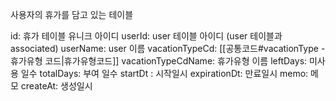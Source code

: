 사용자의 휴가를 담고 있는 테이블

id: 휴가 테이블 유니크 아이디
userId: user 테이블 아이디 (user 테이블과 associated)
userName: user 이름
vacationTypeCd: [[공통코드#vacationType - 휴가유형 코드|휴가유형코드]]
vacationTypeCdName: 휴가유형 이름
leftDays: 미사용 일수
totalDays: 부여 일수
startDt : 시작일시
expirationDt: 만료일시
memo: 메모
createAt: 생성일시

